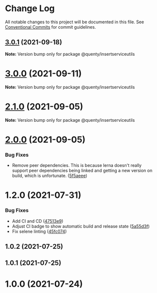 # Change Log

All notable changes to this project will be documented in this file.
See [Conventional Commits](https://conventionalcommits.org) for commit guidelines.

## [3.0.1](https://github.com/Quenty/NevermoreEngine/compare/@quenty/insertserviceutils@3.0.0...@quenty/insertserviceutils@3.0.1) (2021-09-18)

**Note:** Version bump only for package @quenty/insertserviceutils





# [3.0.0](https://github.com/Quenty/NevermoreEngine/compare/@quenty/insertserviceutils@2.1.0...@quenty/insertserviceutils@3.0.0) (2021-09-11)

**Note:** Version bump only for package @quenty/insertserviceutils





# [2.1.0](https://github.com/Quenty/NevermoreEngine/compare/@quenty/insertserviceutils@2.0.0...@quenty/insertserviceutils@2.1.0) (2021-09-05)

**Note:** Version bump only for package @quenty/insertserviceutils





# [2.0.0](https://github.com/Quenty/NevermoreEngine/compare/@quenty/insertserviceutils@1.2.0...@quenty/insertserviceutils@2.0.0) (2021-09-05)


### Bug Fixes

* Remove peer dependencies. This is because lerna doesn't really support peer dependencies being linked and getting a new version on build, which is unfortunate. ([5f5aeee](https://github.com/Quenty/NevermoreEngine/commit/5f5aeeea8de9975435309e53679f0ef7064f9dd0))





# 1.2.0 (2021-07-31)


### Bug Fixes

* Add CI and CD ([47513e9](https://github.com/Quenty/NevermoreEngine/commit/47513e9b568162707534af132396dd8756947dd3))
* Adjust CI badge to show automatic build and release state ([5a55d3f](https://github.com/Quenty/NevermoreEngine/commit/5a55d3f19bf8d66a760d67da9b56ed47fab74656))
* Fix selene linting ([45fc074](https://github.com/Quenty/NevermoreEngine/commit/45fc07489ee59127ac6582689f19a0e87c1e5b5a))



## 1.0.2 (2021-07-25)



## 1.0.1 (2021-07-25)



# 1.0.0 (2021-07-24)
